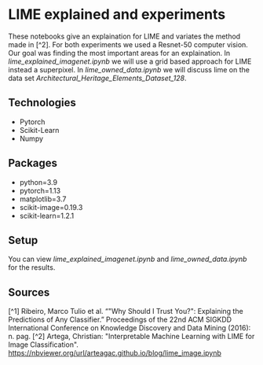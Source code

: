 # LIME explained and experiments

These notebooks give an explaination for LIME and variates the method made in [^2].
For both experiments we used a Resnet-50 computer vision. Our goal was finding the most important areas for an explaination. 
In *lime_explained_imagenet.ipynb* we will use a grid based approach for LIME instead a superpixel.
In *lime_owned_data.ipynb* we will discuss lime on the data set *Architectural_Heritage_Elements_Dataset_128*.



## Technologies

- Pytorch
- Scikit-Learn
- Numpy



## Packages

- python=3.9
- pytorch=1.13
- matplotlib=3.7
- scikit-image=0.19.3
- scikit-learn=1.2.1


## Setup

You can view *lime_explained_imagenet.ipynb* and *lime_owned_data.ipynb*  for the results.


## Sources

[^1] Ribeiro, Marco Tulio et al. “"Why Should I Trust You?": Explaining the Predictions of Any Classifier.” Proceedings of the 22nd ACM SIGKDD International Conference on Knowledge Discovery and Data Mining (2016): n. pag.
[^2] Artega, Christian: "Interpretable Machine Learning with LIME for Image Classification". https://nbviewer.org/url/arteagac.github.io/blog/lime_image.ipynb

